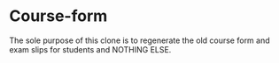 # Course-form
The sole purpose of this clone is to regenerate the old course form and exam slips for students and NOTHING ELSE.
